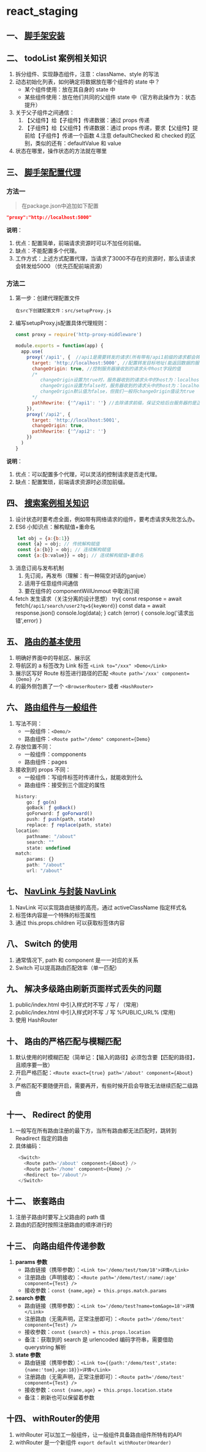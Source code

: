 # react_staging
## 一、 [脚手架安装](/docs/1_脚手架安装.md)
## 二、 todoList 案例相关知识
   1. 拆分组件、实现静态组件，注意：className、style 的写法
   2. 动态初始化列表，如何确定将数据放在哪个组件的 state 中？
      - 某个组件使用：放在其自身的 state 中
      - 某些组件使用：放在他们共同的父组件 state 中（官方称此操作为：状态提升）
   3. 关于父子组件之间通信：
       1. 【父组件】给【子组件】传递数据：通过 props 传递
       2. 【子组件】给【父组件】传递数据：通过 props 传递，要求【父组件】提前给【子组件】传递一个函数
   4.注意 defaultChecked 和 checked 的区别，类似的还有：defaultValue 和 value
   5. 状态在哪里，操作状态的方法就在哪里
## 三、 [脚手架配置代理](/docs/2_react脚手架配置代理.md)
### 方法一

> 在package.json中追加如下配置

```json
"proxy":"http://localhost:5000"
```

**说明**：

1. 优点：配置简单，前端请求资源时可以不加任何前缀。
2. 缺点：不能配置多个代理。
3. 工作方式：上述方式配置代理，当请求了3000不存在的资源时，那么该请求会转发给5000 （优先匹配前端资源）



### 方法二

1. 第一步：创建代理配置文件

   ```
   在src下创建配置文件：src/setupProxy.js
   ```

2. 编写setupProxy.js配置具体代理规则：

   ```js
   const proxy = require('http-proxy-middleware')
   
   module.exports = function(app) {
     app.use(
       proxy('/api1', {  //api1是需要转发的请求(所有带有/api1前缀的请求都会转发给5000)
         target: 'http://localhost:5000', //配置转发目标地址(能返回数据的服务器地址)
         changeOrigin: true, //控制服务器接收到的请求头中host字段的值
         /*
         	changeOrigin设置为true时，服务器收到的请求头中的host为：localhost:5000
         	changeOrigin设置为false时，服务器收到的请求头中的host为：localhost:3000
         	changeOrigin默认值为false，但我们一般将changeOrigin值设为true
         */
         pathRewrite: {'^/api1': ''} //去除请求前缀，保证交给后台服务器的是正常请求地址(必须配置)
       }),
       proxy('/api2', { 
         target: 'http://localhost:5001',
         changeOrigin: true,
         pathRewrite: {'^/api2': ''}
       })
     )
   }
   ```

**说明**：

1. 优点：可以配置多个代理，可以灵活的控制请求是否走代理。
2. 缺点：配置繁琐，前端请求资源时必须加前缀。
## 四、 [搜索案例相关知识](/docs/3_github搜索案例相关知识.md)
1. 设计状态时要考虑全面，例如带有网络请求的组件，要考虑请求失败怎么办。
2. ES6 小知识点：解构赋值+重命名
``` javascript
    let obj = {a:{b:1}}
    const {a} = obj; // 传统解构赋值
    const {a:{b}} = obj; // 连续解构赋值
    const {a:{b:value}} = obj; // 连续解构赋值+重命名
```
3. 消息订阅与发布机制
   1. 先订阅，再发布（理解：有一种隔空对话的ganjue）
   2. 适用于任意组件间通信
   3. 要在组件的 componentWillUnmout 中取消订阅
4. fetch 发生请求（关注分离的设计思想）
    try{
        const response = await fetch(`/api1/search/user2?q=${keyWord}`)
        const data = await response.json()
        console.log(data);
    } catch (error) {
        console.log('请求出错',error)
    }
## 五、 [路由的基本使用](/docs/4_路由的基本使用.md)
1. 明确好界面中的导航区、展示区
2. 导航区的 a 标签改为 Link 标签
`<Link to="/xxx" >Demo</Link>`
3. 展示区写好 Route 标签进行路径的匹配
`<Route path='/xxx' component={Demo} />`
4. <App> 的最外侧包裹了一个 `<BrowserRouter>` 或者 `<HashRouter>`
## 六、 [路由组件与一般组件](/docs/5_路由组件与一般组件.md)
1. 写法不同：
   - 一般组件：`<Demo/>`
   - 路由组件：`<Route path="/demo" component={Demo}`
2. 存放位置不同：
   - 一般组件：compponents
   - 路由组件：pages
3. 接收到的 props 不同：
    - 一般组件：写组件标签时传递什么，就能收到什么
    - 路由组件：接受到三个固定的属性
    ```javascript
    history:
        go: ƒ go(n)
        goBack: ƒ goBack()
        goForward: ƒ goForward()
        push: ƒ push(path, state)
        replace: ƒ replace(path, state)
    location:
        pathname: "/about"
        search: ""
        state: undefined
    match:
        params: {}
        path: "/about"
        url: "/about"

## 七、 [NavLink 与封装 NavLink](/docs/6_NavLink与封装NavLink.md)
1. NavLink 可以实现路由链接的高亮，通过 activeClassName 指定样式名
2. 标签体内容是一个特殊的标签属性
3. 通过 this.props.children 可以获取标签体内容
## 八、 Switch 的使用
1. 通常情况下, path 和 component 是一一对应的关系
2. Switch 可以提高路由匹配效率（单一匹配）
## 九、 解决多级路由刷新页面样式丢失的问题
1. public/index.html 中引入样式时不写 ./ 写 / （常用）
2. public/index.html 中引入样式时不写 ./ 写 %PUBLIC_URL% (常用)
3. 使用 HashRouter 
## 十、 路由的严格匹配与模糊匹配
1. 默认使用的时模糊匹配（简单记：【输入的路径】必须包含要【匹配的路径】，且顺序要一致）
2. 开启严格匹配：`<Route exact={true} path='/about' component={About} />`
3. 严格匹配不要随便开启，需要再开，有些时候开启会导致无法继续匹配二级路由
## 十一、 Redirect 的使用
1. 一般写在所有路由注册的最下方，当所有路由都无法匹配时，跳转到 Readirect 指定的路由
2. 具体编码：
   ```javascript
    <Switch>
      <Route path='/about' component={About} />
      <Route path='/home' component={Home} />
      <Redirect to='/about'/>
    </Switch>
   ```
## 十二、 嵌套路由
1. 注册子路由时要写上父路由的 path 值
2. 路由的匹配时按照注册路由的顺序进行的
## 十三、 向路由组件传递参数
1. **params 参数**
   - 路由链接（携带参数）：`<Link to='/demo/test/tom/18'>详情</Link>`
   - 注册路由（声明接收）：`<Route path='/demo/test/:name/:age' component={Test} />`
   - 接收参数：`const {name,age} = this.props.match.params`
2. **search 参数**
   - 路由链接（携带参数）：`<Link to='/demo/test?name=tom&age=18'>详情</Link>`
   - 注册路由（无需声明，正常注册即可）：`<Route path='/demo/test' component={Test} />`
   - 接收参数：`const {search} = this.props.location`
   - 备注：获取到的 search 是 urlencoded 编码字符串，需要借助 querystring 解析
3. **state 参数**
   - 路由链接（携带参数）：`<Link to={{path:'/demo/test',state:{name:'tom},age:18}}>详情</Link>`
   - 注册路由（无需声明，正常注册即可）：`<Route path='/demo/test' component={Test} />`
   - 接收参数：`const {name,age} = this.props.location.state`
   - 备注：刷新也可以保留着参数
## 十四、 withRouter的使用
1. withRouter 可以加工一般组件，让一般组件具备路由组件所特有的API
2. withRouter 是一个新组件
`export default withRouter(Hearder)`